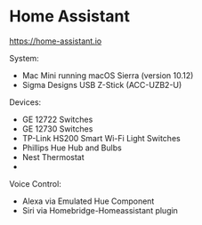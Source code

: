 # Home Assistant

https://home-assistant.io

System:
<ul>
<li>Mac Mini running macOS Sierra (version 10.12)</li>
<li>Sigma Designs USB Z-Stick (ACC-UZB2-U)</li>
</ul>

Devices:
<ul>
<li>GE 12722 Switches</li>
<li>GE 12730 Switches</li>
<li>TP-Link HS200 Smart Wi-Fi Light Switches</li>
<li>Phillips Hue Hub and Bulbs</li>
<li>Nest Thermostat</li>   
<li><Yale Real Living Lock/li> 
</ul>

Voice Control:
<ul>
<li>Alexa via Emulated Hue Component</li>
<li>Siri via Homebridge-Homeassistant plugin</li>
</ul>